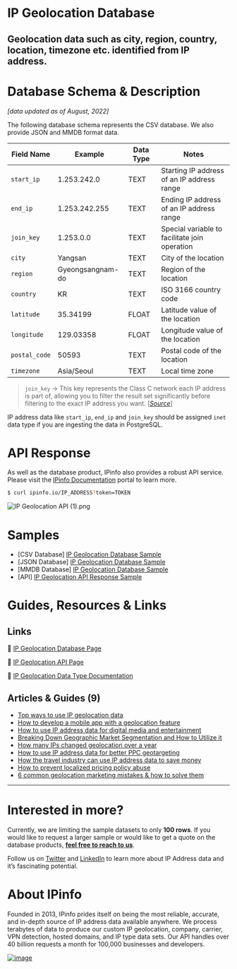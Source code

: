# IP Geolocation Database

## Geolocation data such as city, region, country, location, timezone etc. identified from IP address.

# Database Schema & Description

*[data updated as of August, 2022]*

The following database schema represents the CSV database. We also provide JSON and MMDB format data.

| Field Name    | Example          | Data Type | Notes                                         |
|---------------|------------------|-----------|-----------------------------------------------|
| `start_ip`    | 1.253.242.0      | TEXT      | Starting IP address of an IP address range    |
| `end_ip`      | 1.253.242.255    | TEXT      | Ending IP address of an IP address range      |
| `join_key`    | 1.253.0.0        | TEXT      | Special variable to facilitate join operation |
| `city`        | Yangsan          | TEXT      | City of the location                          |
| `region`      | Gyeongsangnam-do | TEXT      | Region of the location                        |
| `country`     | KR               | TEXT      | ISO 3166 country code                         |
| `latitude`    | 35.34199         | FLOAT     | Latitude value of the location                |
| `longitude`   | 129.03358        | FLOAT     | Longitude value of the location               |
| `postal_code` | 50593            | TEXT      | Postal code of the location                   |
| `timezone`    | Asia/Seoul       | TEXT      | Local time zone                               |


> `join_key` → This key represents the Class C network each IP address is part of, allowing you to filter the result set significantly before filtering to the exact IP address you want. [[*Source*](https://ipinfo.io/blog/ingesting-ipinfo-geolocation-data-with-postgresql-13/)]
> 

IP address data like `start_ip`, `end_ip` and `join_key` should be assigned `inet` data type if you are ingesting the data in PostgreSQL.

# API Response

As well as the database product, IPinfo also provides a robust API service. Please visit the [IPinfo Documentation](https://ipinfo.io/developers) portal to learn more.

```bash
$ curl ipinfo.io/IP_ADDRESS?token=TOKEN
```

![IP Geolocation API (1).png](../assets/IP_Geolocation_API.png)

# Samples

- [CSV Database] [IP Geolocation Database Sample](/IP%20Geolocation/ip_geolocation_sample.csv)
- [JSON Database] [IP Geolocation Database Sample](/IP%20Geolocation/ip_geolocation_sample.json)
- [MMDB Database] [IP Geolocation Database Sample](/IP%20Geolocation/ip_geolocation_sample.mmdb)
- [API] [IP Geolocation API Response Sample](/IP%20Geolocation/ip_geolocation_api_sample.json)

# Guides, Resources & Links

## Links

🔗 [IP Geolocation Database Page](https://ipinfo.io/products/ip-geolocation-database)

🔗 [IP Geolocation API Page](https://ipinfo.io/products/ip-geolocation-api)

🔗 [IP Geolocation Data Type Documentation](https://ipinfo.io/developers/data-types#geolocation-data)

## Articles & Guides (9)

- [Top ways to use IP geolocation data](https://ipinfo.io/blog/top-ways-to-use-ip-geolocation-data/)
- [How to develop a mobile app with a geolocation feature](https://ipinfo.io/blog/how-to-develop-a-mobile-application-software-with-a-geolocation-feature/)
- [How to use IP address data for digital media and entertainment](https://ipinfo.io/blog/ip-address-data-for-digital-media-and-entertainment/)
- [Breaking Down Geographic Market Segmentation and How to Utilize it](https://ipinfo.io/blog/breaking-down-geographic-market-segmentation-and-how-to-utilize-it/)
- [How many IPs changed geolocation over a year](https://ipinfo.io/blog/how-many-ips-change-geolocation-over-a-year/)
- [How to use IP address data for better PPC geotargeting](https://ipinfo.io/blog/how-to-use-ip-address-data-for-better-ppc-geotargeting/)
- [How the travel industry can use IP address data to save money](https://ipinfo.io/blog/how-the-travel-industry-can-use-ip-address-data-to-save-money/)
- [How to prevent localized pricing policy abuse](https://ipinfo.io/blog/how-to-prevent-localized-pricing-policy-abuse/)
- [6 common geolocation marketing mistakes & how to solve them](https://ipinfo.io/blog/6-common-geolocation-marketing-mistakes-how-to-solve-them/)

---

# Interested in more?

Currently, we are limiting the sample datasets to only **100 rows**. If you would like to request a larger sample or would like to get a quote on the database products, **[feel free to reach to us](https://ipinfo.io/products/ip-database-download#request_form)**.

Follow us on [Twitter](https://twitter.com/ipinfoio) and [LinkedIn](https://www.linkedin.com/company/ipinfo/) to learn more about IP Address data and it’s fascinating potential.

# About IPinfo

Founded in 2013, IPinfo prides itself on being the most reliable, accurate, and in-depth source of IP address data available anywhere. We process terabytes of data to produce our custom IP geolocation, company, carrier, VPN detection, hosted domains, and IP type data sets. Our API handles over 40 billion requests a month for 100,000 businesses and developers.

[![image](https://avatars3.githubusercontent.com/u/15721521?s=128&u=7bb7dde5c4991335fb234e68a30971944abc6bf3&v=4)](https://ipinfo.io/)